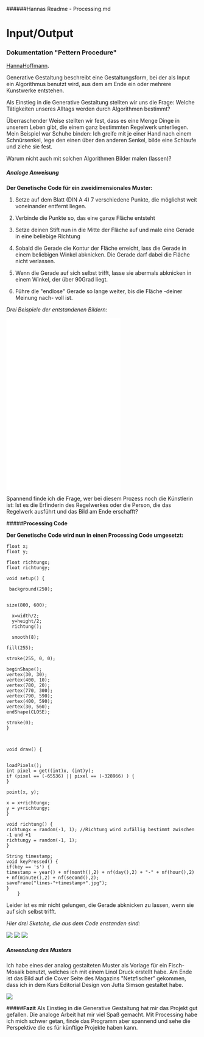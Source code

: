 ######Hannas Readme - Processing.md  

# Input/Output
### Dokumentation "Pettern Procedure"

[HannaHoffmann](https://github.com/HannaHoffmann).


Generative Gestaltung beschreibt eine Gestaltungsform, bei der als Input ein Algorithmus benutzt wird, aus dem am Ende ein oder mehrere Kunstwerke entstehen.

Als Einstieg in die Generative Gestaltung stellten wir uns die Frage: Welche Tätigkeiten unseres Alltags werden durch Algorithmen bestimmt? 

Überraschender Weise stellten wir fest, dass es eine Menge Dinge in unserem Leben gibt, die einem ganz bestimmten Regelwerk unterliegen. Mein Beispiel war Schuhe binden: Ich greife mit je einer Hand nach einem Schnürsenkel, lege den einen über den anderen Senkel, bilde eine Schlaufe und ziehe sie fest. 

Warum nicht auch mit solchen Algorithmen Bilder malen (lassen)?

##### **Analoge Anweisung**

**Der Genetische Code für ein zweidimensionales Muster:**



1. Setze auf dem Blatt (DIN A 4) 7 verschiedene Punkte, die möglichst weit voneinander entfernt liegen.

2. Verbinde die Punkte so, das eine ganze Fläche entsteht

3. Setze deinen Stift nun in die Mitte der Fläche auf und male eine Gerade in eine beliebige Richtung

4. Sobald die Gerade die Kontur der Fläche erreicht, lass die Gerade in einem beliebigen Winkel abknicken. Die Gerade darf dabei die Fläche nicht verlassen.

5. Wenn die Gerade auf sich selbst trifft, lasse sie abermals abknicken in einem Winkel, der über 90Grad liegt.

6. Führe die "endlose" Gerade so lange weiter, bis die Fläche -deiner Meinung nach- voll ist.


*Drei Beispiele der entstandenen Bildern:*

![](images/Analog/DOC001.PDF)
![](images/Analog/DOC003.PDF)
![](images/Analog/DOC004.PDF)

Spannend finde ich die Frage, wer bei diesem Prozess noch die Künstlerin ist: Ist es die Erfinderin des Regelwerkes oder die Person, die das Regelwerk ausführt und das Bild am Ende erschafft?


#####**Processing Code**

**Der Genetische Code wird nun in einen Processing Code umgesetzt:**

	
	float x; 
	float y; 

	float richtungx;
	float richtungy;

	void setup() {
	
	 background(250);

	
	size(800, 600);
		 
	  x=width/2;
	  y=height/2;
	  richtung();
	  
	  smooth(8);
  
    fill(255);

    stroke(255, 0, 0);
    
    beginShape();
    vertex(30, 30);
    vertex(400, 10);
    vertex(780, 20);
    vertex(770, 300);
    vertex(790, 590);
    vertex(400, 590);
    vertex(30, 560);
    endShape(CLOSE);
    
    stroke(0);
    }



	void draw() {


	loadPixels();
	int pixel = get((int)x, (int)y);
	if (pixel == (-65536) || pixel == (-328966) ) { 
	}
	
	point(x, y);
	
	x = x+richtungx;
	y = y+richtungy;
	}
	
	void richtung() {
	richtungx = random(-1, 1); //Richtung wird zufällig bestimmt zwischen -1 und +1
	richtungy = random(-1, 1);
	}
	
	String timestamp;
	void keyPressed() {
	if(key == 's') {
	timestamp = year() + nf(month(),2) + nf(day(),2) + "-" + nf(hour(),2) + nf(minute(),2) + nf(second(),2);
	saveFrame("lines-"+timestamp+".jpg");
	}
		}


Leider ist es mir nicht gelungen, die Gerade abknicken zu lassen, wenn sie auf sich selbst trifft.

*Hier drei Sketche, die aus dem Code enstanden sind:*


![](images/lines-02.jpg)
![](images/lines-03.jpg)
![](images/lines-01.jpg)  

##### **Anwendung des Musters**
Ich habe eines der analog gestalteten Muster als Vorlage für ein Fisch-Mosaik benutzt, welches ich mit einem Linol Druck erstellt habe. Am Ende ist das Bild auf die Cover Seite des Magazins "Netzfischer" gekommen, dass ich in dem Kurs Editorial Design von Jutta Simson gestaltet habe.

![](images/Fisch_Magazin_klein.jpg)

#####**Fazit**
Als Einstieg in die Generative Gestaltung hat mir das Projekt gut gefallen. Die analoge Arbeit hat mir viel Spaß gemacht. Mit Processing habe ich mich schwer getan, finde das Programm aber spannend und sehe die Perspektive die es für künftige Projekte haben kann. 


